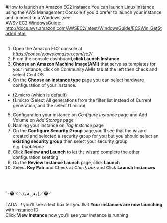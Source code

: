 #How to launch an Amazon EC2 instance
      You can launch Linux instance using the AWS Management Console
      if you'd prefer to launch your instance and connect to a Windows ,see  
      AWSv EC2 WindowsGuide: http://docs.aws.amazon.com/AWSEC2/latest/WindowsGuide/EC2Win_GetStarted.html
  <br><br>
  
1. Open the Amazon EC2 console at *https://console.aws.amazon.com/ec2/*
2. From the console dashboard,**click Launch Instance**
3. **Choose an Amazon Machine Image(AMI)** that serve as templates for your instance, click on Community AMIs tab at the left  then check and select Cent OS
4. On the **Choose an instance type** page you can select hardware configuration of your instance.
  - t2.micro (which is default)
  - t1.micro (Select All generations from the filter list instead of Current generation, and the select t1.micro)
5. Configuration your instance on *Configure Instance* page and Add Volume on *Add Storage* page
6. Naming your instance on *Tag Instance* page
7. On the **Configure Security Group** page,you'll see that the wizard created and selected a security group for you but you should select  an **existing security group** then select your security group  <br> e.g. *bubblebee*
8. Click **Review and Launch** to let the wizard complete the other configuration seetting
9. On the **Review Instance Launch** page, click **Launch**
10. Select **Key Pair** and Check at *Check box* and Click **Launch Instances**

<br><br><br>
ﾟ･✿ヾ╲(｡◕‿◕｡)╱✿･ﾟ    
<br>TADA ..! you'll see a text box tell you that **Your instances are now launching** with instance ID 
<br>Click **View Instance** now you'll see your instance is running


 
